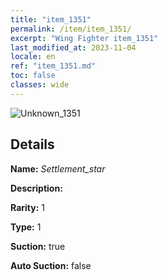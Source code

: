```yaml
---
title: "item_1351"
permalink: /item/item_1351/
excerpt: "Wing Fighter item_1351"
last_modified_at: 2023-11-04
locale: en
ref: "item_1351.md"
toc: false
classes: wide
---
```



 ![Unknown_1351](/images/item/Settlement_star_p.png)



## Details

 **Name:** *Settlement_star* 

 **Description:** 

 **Rarity:** 1 

 **Type:** 1 

 **Suction:** true 

 **Auto Suction:** false 


